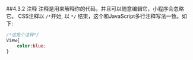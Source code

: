 ##4.3.2 注释
注释是用来解释你的代码，并且可以随意编辑它，小程序会忽略它。
CSS注释以 `/*`开始, 以 `*/` 结束，这个和JavaScript多行注释写法一致。如下:
```css
/*这是个注释*/
View{
    color:blue;
}
```
